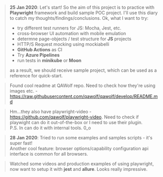 > **25 Jan 2020**: Let's start! So the aim of this project is to practice with **Playwright** framework and build sample POC project. I'll use this diary to catch my thoughts/findings/conclusions. Ok, what I want to try:
>
> - try different test runners for JS: Mocha, Jest, etc.
> - cross-browser UI automation with mobile emulation
> - determne page-objects / test structure for **JS** projects
> - HTTP/S Request mocking using mockiabelli
> - **GitHub Actions** as CI
> - Try **Azure Pipelines**
> - run tests in **minikube** or **Moon**
>
> as a result, we should receive sample project, which can be used as a reference for quick-start.

> Found cool readme at QAWolf repo. Need to check how they're using images etc. - https://raw.githubusercontent.com/qawolf/qawolf/develop/README.md 

> Hm...they also have playwright-video - https://github.com/qawolf/playwright-video. Need to check if playwight can do it out-of-the-box or I need to use their plugin.  
P.S. In can do it with internal tools. 0_o 

> **28 Jan 2020**: Tried to run some examples and samples scripts - it's super fast!  
Another cool feature: browser options/capability configuration api interface is common for all browsers. 

> Watched some videos and production examples of using playwright, now want to setup it with **jest** and **allure**. Looks really impressive.  
